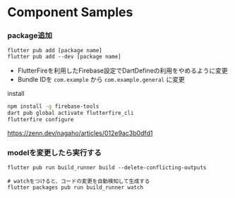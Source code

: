 # Component Samples

### package追加

```shell
flutter pub add [package name]
flutter pub add --dev [package name]
```

- FlutterFireを利用したFirebase設定でDartDefineの利用をやめるように変更
- Bundle IDを `com.example` から `com.example.general` に変更

install
```sh
npm install -g firebase-tools
dart pub global activate flutterfire_cli
flutterfire configure
```

https://zenn.dev/nagaho/articles/012e9ac3b0dfd1

### modelを変更したら実行する

```shell
flutter pub run build_runner build --delete-conflicting-outputs

# watchをつけると、コードの変更を自動検知して生成する
flutter packages pub run build_runner watch
```
